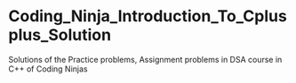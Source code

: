 # Coding_Ninja_Introduction_To_Cplusplus_Solution
Solutions of the Practice problems, Assignment problems in DSA course in C++ of Coding Ninjas
